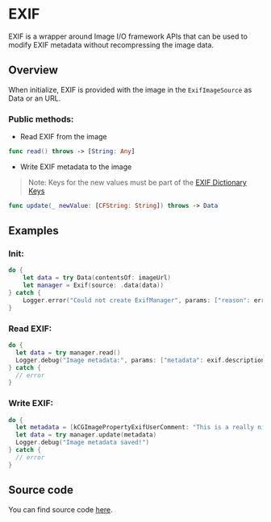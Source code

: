 #  EXIF

EXIF is a wrapper around Image I/O framework APIs that can be used to modify EXIF metadata without recompressing the image data.

## Overview

When initialize, EXIF is provided with the image in the ``ExifImageSource`` as Data or an URL.

### Public methods:
- Read EXIF from the image
```swift
func read() throws -> [String: Any]
```
- Write EXIF metadata to the image
> Note: Keys for the new values must be part of the [EXIF Dictionary Keys](https://developer.apple.com/documentation/imageio/exif_dictionary_keys)
```swift
func update(_ newValue: [CFString: String]) throws -> Data
```

## Examples
### Init:
```swift
do {
    let data = try Data(contentsOf: imageUrl)
    let manager = Exif(source: .data(data))
} catch {
    Logger.error("Could not create ExifManager", params: ["reason": error.localizedDescription])
}
```

### Read EXIF:
```swift
do {
  let data = try manager.read()
  Logger.debug("Image metadata:", params: ["metadata": exif.description])
} catch {
  // error
}
```

### Write EXIF:
```swift
do {
  let metadata = [kCGImagePropertyExifUserComment: "This is a really nice picture."]
  let data = try manager.update(metadata)
  Logger.debug("Image metadata saved!")
} catch {
  // error
}
```

## Source code
You can find source code [here](/Sources/Utilities/Exif/Exif.swift).
